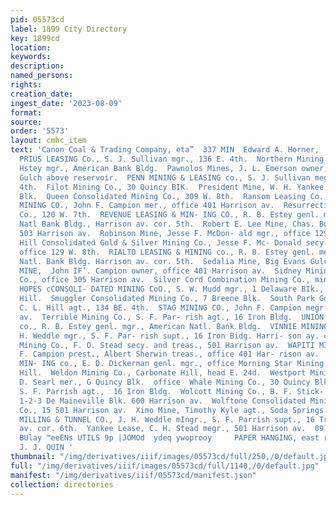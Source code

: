 ```yaml
---
pid: 05573cd
label: 1899 City Directory
key: 1899cd
location: 
keywords: 
description: 
named_persons: 
rights: 
creation_date: 
ingest_date: '2023-08-09'
format: 
source: 
order: '5573'
layout: cmhc_item
text: 'Canon Coal & Trading Company, eta”  337 MIN  Edward A. Horner,  Mor.     NISI
  PRIUS LEASING Co., S. J. Sullivan mgr., 136 E. 4th.  Northern Mining Co., R. B.
  Hstey mgr., American Bank Bldg.  Pawnolos Mines, J. L. Emerson owner, Big Evans
  Gulch above reservoir.  PENN MINING & LEASING co., S. J. Sullivan megr., 136 E.
  4th.  Filot Mining Co., 30 Quincy BIK.  President Mine, W. H. Yankee megr., 13 Emmet
  Blk.  Queen Consolidated Mining Co., 309 W. 8th.  Ransom Leasing Co., 7 Hmmet Blk.  REINDEER
  MINING CO., John F. Campion mer., office 401 Harrison av.  Resurrection Gold Mining
  Co., 120 W. 7th.  REVENUE LEASING & MIN- ING CO., R. B. Estey genl. mgr., American
  Natl Bank Bldg., Harrison av. cor. 5th.  Robert E. Lee Mine, Chas. Boett- cher owner,
  503 Harrison av.  Robinson Mine, Jesse F. McDon- ald mgr., office 129 W. 8th.  Rock
  Hill Consolidated Gold & Silver Mining Co., Jesse F. Mc- Donald secy. and treas.,
  office 129 W. 8th.  RIALTO LEASING & MINING co., R. B. Estey genl. megr., American
  Natl. Bank Bldg. Harrison av. cor. 5th.  Sedalia Mine, Big Evans Gulch.  SEQUIN
  MINE,  John IF’. Campion owner, office 401 Harrison av.  Sidney Mining & Leasing
  Co., office 305 Harrison av.  Silver Cord Combination Mining Co., mine Iron Hill.  SMALL
  HOPES cCONSOLI- DATED MINING CoO., S. W. Mudd mgr., 1 Delaware BIk., mines Yankee
  Hill.  Smuggler Consolidated Mining Co., 7 Breene Blk.  South Park Gold Mining Co.,
  C. L. Hill agt., 134 BE. 4th.  STAG MINING CO., John F. Campion megr., 401 Harrison
  av.  Terrible Mining Co., S. F. Par- rish agt., 16 Iron Bldg.  UNION LEASING & MINING
  co., R. B. Estey genl. mgr., American Natl. Bank Bldg.  VINNIE MINING CoO.,  J.
  H. Weddle mgr., S. F. Par- rish supt., 16 Iron Bidg. Harri- son ay. cor. 6th.  Vivian
  Mining Co., F. O. Stead secy. and treas., 501 Harrison av.  WAPITI MINING CoO.,  John
  F. Campion prest., Albert Sherwin treas., office 401 Har- rison av.  WARD CONSOLIDATED
  MIN- ING co., E. D. Dickerman genl. mgr., office Morning Star Mining Co., Carbonate
  Hill.  Weldon Mining Co., Carbonate Hill, head E. 24d.  Westport Mining Co., A.
  D. Searl mer., G Quincy Blk.  office  Whale Mining Co., 30 Quincy Blk. Wildeat Mine,
  S. F. Parrish agt.,  16 Iron Bldg.  Wolcott Mining Co., B. F. Stick- ley secy.,
  1-2-3 De Maineville Blk. 600 Harrison av.  Wolftone Consolidated Mining & Milling
  Co., 15 501 Harrison av.  Ximo Mine, Timothy Kyle agt., Soda Springs.  YAK MINING,
  MILLING & TUNNEL CO., J. H. Weddle mIngr., S. F. Parrish supt., 16 Tron Bldg. Harrison
  av. cor. 6th.  Yankee Lease, C. H. Stead megr., 501 Harrison av.  09) SUBINSUY ajt7
  BUlay ™eeENs UTILS 9p |JOMOd  ydeq ywoprooy     PAPER HANGING, east rirti street
  J. J. QUIN '
thumbnail: "/img/derivatives/iiif/images/05573cd/full/250,/0/default.jpg"
full: "/img/derivatives/iiif/images/05573cd/full/1140,/0/default.jpg"
manifest: "/img/derivatives/iiif/05573cd/manifest.json"
collection: directories
---
```


